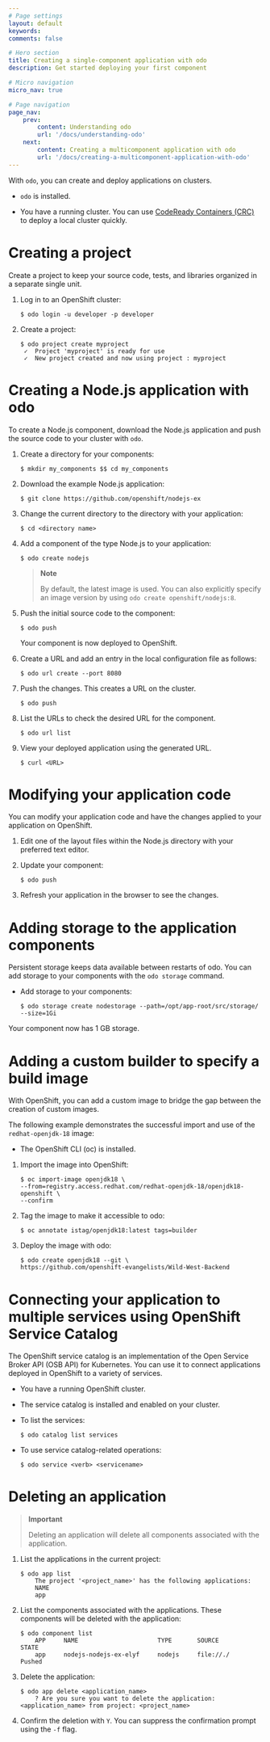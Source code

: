 ```yaml
---
# Page settings
layout: default
keywords:
comments: false

# Hero section
title: Creating a single-component application with odo
description: Get started deploying your first component

# Micro navigation
micro_nav: true

# Page navigation
page_nav:
    prev:
        content: Understanding odo
        url: '/docs/understanding-odo'
    next:
        content: Creating a multicomponent application with odo
        url: '/docs/creating-a-multicomponent-application-with-odo'
---
```

With `odo`, you can create and deploy applications on clusters.

  - `odo` is installed.

  - You have a running cluster. You can use [CodeReady Containers
    (CRC)](https://access.redhat.com/documentation/en-us/red_hat_codeready_containers/)
    to deploy a local cluster quickly.

# Creating a project

Create a project to keep your source code, tests, and libraries
organized in a separate single unit.

1.  Log in to an OpenShift cluster:
    
        $ odo login -u developer -p developer

2.  Create a project:
    
        $ odo project create myproject
         ✓  Project 'myproject' is ready for use
         ✓  New project created and now using project : myproject

# Creating a Node.js application with odo

To create a Node.js component, download the Node.js application and push
the source code to your cluster with `odo`.

1.  Create a directory for your components:
    
        $ mkdir my_components $$ cd my_components

2.  Download the example Node.js application:
    
        $ git clone https://github.com/openshift/nodejs-ex

3.  Change the current directory to the directory with your application:
    
        $ cd <directory name>

4.  Add a component of the type Node.js to your application:
    
        $ odo create nodejs
    
    > **Note**
    > 
    > By default, the latest image is used. You can also explicitly
    > specify an image version by using `odo create openshift/nodejs:8`.

5.  Push the initial source code to the component:
    
        $ odo push
    
    Your component is now deployed to OpenShift.

6.  Create a URL and add an entry in the local configuration file as
    follows:
    
        $ odo url create --port 8080

7.  Push the changes. This creates a URL on the cluster.
    
        $ odo push

8.  List the URLs to check the desired URL for the component.
    
        $ odo url list

9.  View your deployed application using the generated URL.
    
        $ curl <URL>

# Modifying your application code

You can modify your application code and have the changes applied to
your application on OpenShift.

1.  Edit one of the layout files within the Node.js directory with your
    preferred text editor.

2.  Update your component:
    
        $ odo push

3.  Refresh your application in the browser to see the changes.

# Adding storage to the application components

Persistent storage keeps data available between restarts of odo. You can
add storage to your components with the `odo storage` command.

  - Add storage to your
        components:
    
        $ odo storage create nodestorage --path=/opt/app-root/src/storage/ --size=1Gi

Your component now has 1 GB storage.

# Adding a custom builder to specify a build image

With OpenShift, you can add a custom image to bridge the gap between the
creation of custom images.

The following example demonstrates the successful import and use of the
`redhat-openjdk-18` image:

  - The OpenShift CLI (oc) is installed.

<!-- end list -->

1.  Import the image into OpenShift:
    
        $ oc import-image openjdk18 \
        --from=registry.access.redhat.com/redhat-openjdk-18/openjdk18-openshift \
        --confirm

2.  Tag the image to make it accessible to odo:
    
        $ oc annotate istag/openjdk18:latest tags=builder

3.  Deploy the image with odo:
    
        $ odo create openjdk18 --git \
        https://github.com/openshift-evangelists/Wild-West-Backend

# Connecting your application to multiple services using OpenShift Service Catalog

The OpenShift service catalog is an implementation of the Open Service
Broker API (OSB API) for Kubernetes. You can use it to connect
applications deployed in OpenShift to a variety of services.

  - You have a running OpenShift cluster.

  - The service catalog is installed and enabled on your cluster.

<!-- end list -->

  - To list the services:
    
        $ odo catalog list services

  - To use service catalog-related operations:
    
        $ odo service <verb> <servicename>

# Deleting an application

> **Important**
> 
> Deleting an application will delete all components associated with the
> application.

1.  List the applications in the current project:
    
        $ odo app list
            The project '<project_name>' has the following applications:
            NAME
            app

2.  List the components associated with the applications. These
    components will be deleted with the application:
    
        $ odo component list
            APP     NAME                      TYPE       SOURCE        STATE
            app     nodejs-nodejs-ex-elyf     nodejs     file://./     Pushed

3.  Delete the application:
    
        $ odo app delete <application_name>
            ? Are you sure you want to delete the application: <application_name> from project: <project_name>

4.  Confirm the deletion with `Y`. You can suppress the confirmation
    prompt using the `-f` flag.
